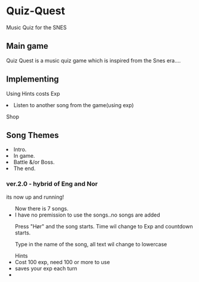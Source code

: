 <h1> Quiz-Quest </h1>
<p>Music Quiz for the SNES</p>

<h2> Main game </h2>
<p>Quiz Quest is a music quiz game which is inspired from the Snes era....</p>

<h2> Implementing </h2>
<p>Using Hints costs Exp</p>
<li>Listen to another song from the game(using exp)</li>
<p>Shop</p>

<h2>Song Themes</h2>
  <li>Intro.</li>
  <li>In game.</li>
  <li>Battle &/or Boss.</li>
  <li>The end.</li>


<h3>ver.2.0 - hybrid of Eng and Nor</h3>
<p>its now up and running!</p>
<ul>Now there is 7 songs.
  <li>I have no premission to use the songs..no songs are added</li>
</ul>
<ul>Press "Hør" and the song starts. Time wil change to Exp and countdown starts.</ul>
<ul>Type in the name of the song, all text wil change to lowercase</ul>
<ul>Hints
  <li>Cost 100 exp, need 100 or more to use</li>
  <li>saves your exp each turn<li>
</ul>
